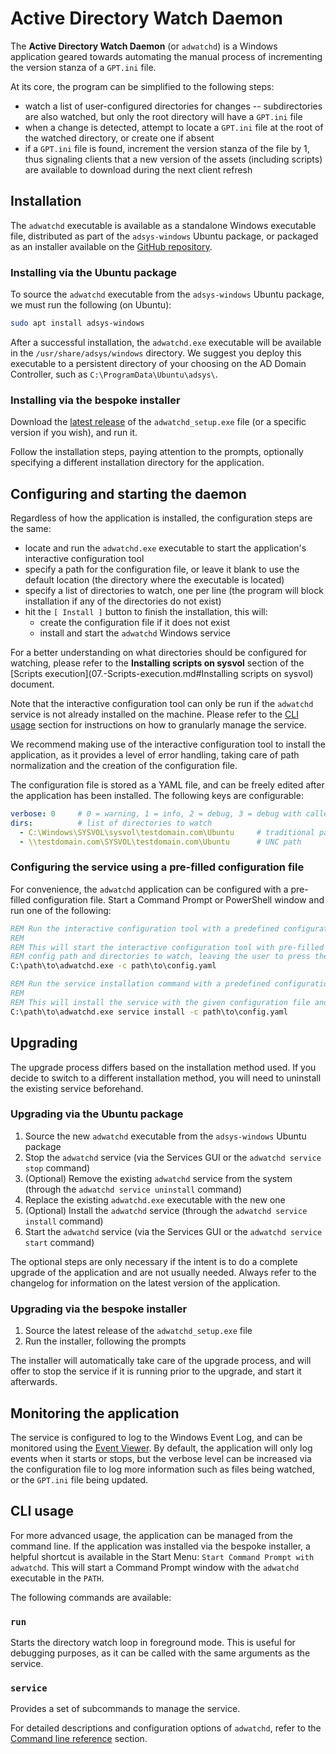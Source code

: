 # Active Directory Watch Daemon

The **Active Directory Watch Daemon** (or `adwatchd`) is a Windows application geared towards automating the manual process of incrementing the version stanza of a `GPT.ini` file.

At its core, the program can be simplified to the following steps:
- watch a list of user-configured directories for changes -- subdirectories are also watched, but only the root directory will have a `GPT.ini` file
- when a change is detected, attempt to locate a `GPT.ini` file at the root of the watched directory, or create one if absent
- if a `GPT.ini` file is found, increment the version stanza of the file by 1, thus signaling clients that a new version of the assets (including scripts) are available to download during the next client refresh

## Installation

The `adwatchd` executable is available as a standalone Windows executable file, distributed as part of the `adsys-windows` Ubuntu package, or packaged as an installer available on the [GitHub repository](https://github.com/ubuntu/adsys/releases/latest).

### Installing via the Ubuntu package

To source the `adwatchd` executable from the `adsys-windows` Ubuntu package, we must run the following (on Ubuntu):
```sh
sudo apt install adsys-windows
```

After a successful installation, the `adwatchd.exe` executable will be available in the `/usr/share/adsys/windows` directory. We suggest you deploy this executable to a persistent directory of your choosing on the AD Domain Controller, such as `C:\ProgramData\Ubuntu\adsys\`.

### Installing via the bespoke installer

Download the [latest release](https://github.com/ubuntu/adsys/releases/latest) of the `adwatchd_setup.exe` file (or a specific version if you wish), and run it.

Follow the installation steps, paying attention to the prompts, optionally specifying a different installation directory for the application.

## Configuring and starting the daemon

Regardless of how the application is installed, the configuration steps are the same:
- locate and run the `adwatchd.exe` executable to start the application's interactive configuration tool
- specify a path for the configuration file, or leave it blank to use the default location (the directory where the executable is located)
- specify a list of directories to watch, one per line (the program will block installation if any of the directories do not exist)
- hit the `[ Install ]` button to finish the installation, this will:
  - create the configuration file if it does not exist
  - install and start the `adwatchd` Windows service

For a better understanding on what directories should be configured for watching, please refer to the **Installing scripts on sysvol** section of the [Scripts execution](07.-Scripts-execution.md#Installing scripts on sysvol) document.

Note that the interactive configuration tool can only be run if the `adwatchd` service is not already installed on the machine. Please refer to the [CLI usage](#cli-usage) section for instructions on how to granularly manage the service.

We recommend making use of the interactive configuration tool to install the application, as it provides a level of error handling, taking care of path normalization and the creation of the configuration file.

The configuration file is stored as a YAML file, and can be freely edited after the application has been installed. The following keys are configurable:

```yaml
verbose: 0     # 0 = warning, 1 = info, 2 = debug, 3 = debug with caller output 
dirs:          # list of directories to watch
  - C:\Windows\SYSVOL\sysvol\testdomain.com\Ubuntu     # traditional path
  - \\testdomain.com\SYSVOL\testdomain.com\Ubuntu      # UNC path
```
  
### Configuring the service using a pre-filled configuration file

For convenience, the `adwatchd` application can be configured with a pre-filled configuration file. Start a Command Prompt or PowerShell window and run one of the following:

```cmd
REM Run the interactive configuration tool with a predefined configuration file
REM
REM This will start the interactive configuration tool with pre-filled entries for the
REM config path and directories to watch, leaving the user to press the [ Install ] button
C:\path\to\adwatchd.exe -c path\to\config.yaml

REM Run the service installation command with a predefined configuration file
REM
REM This will install the service with the given configuration file and start it
C:\path\to\adwatchd.exe service install -c path\to\config.yaml
```

## Upgrading

The upgrade process differs based on the installation method used. If you decide to switch to a different installation method, you will need to uninstall the existing service beforehand.

### Upgrading via the Ubuntu package

1. Source the new `adwatchd` executable from the `adsys-windows` Ubuntu package
1. Stop the `adwatchd` service (via the Services GUI or the `adwatchd service stop` command)
1. (Optional) Remove the existing `adwatchd` service from the system (through the `adwatchd service uninstall` command)
1. Replace the existing `adwatchd.exe` executable with the new one
1. (Optional) Install the `adwatchd` service (through the `adwatchd service install` command)
1. Start the `adwatchd` service (via the Services GUI or the `adwatchd service start` command)

The optional steps are only necessary if the intent is to do a complete upgrade of the application and are not usually needed. Always refer to the changelog for information on the latest version of the application.

### Upgrading via the bespoke installer

1. Source the latest release of the `adwatchd_setup.exe` file
1. Run the installer, following the prompts

The installer will automatically take care of the upgrade process, and will offer to stop the service if it is running prior to the upgrade, and start it afterwards.

## Monitoring the application

The service is configured to log to the Windows Event Log, and can be monitored using the [Event Viewer](https://docs.microsoft.com/en-us/shows/inside/event-viewer). By default, the application will only log events when it starts or stops, but the verbose level can be increased via the configuration file to log more information such as files being watched, or the `GPT.ini` file being updated.

## CLI usage

For more advanced usage, the application can be managed from the command line. If the application was installed via the bespoke installer, a helpful shortcut is available in the Start Menu: `Start Command Prompt with adwatchd`. This will start a Command Prompt window with the `adwatchd` executable in the `PATH`.

The following commands are available:

### `run`

Starts the directory watch loop in foreground mode. This is useful for debugging purposes, as it can be called with the same arguments as the service.

### `service`

Provides a set of subcommands to manage the service.

For detailed descriptions and configuration options of `adwatchd`, refer to the [Command line reference](13.-Command-line-reference.md) section.
